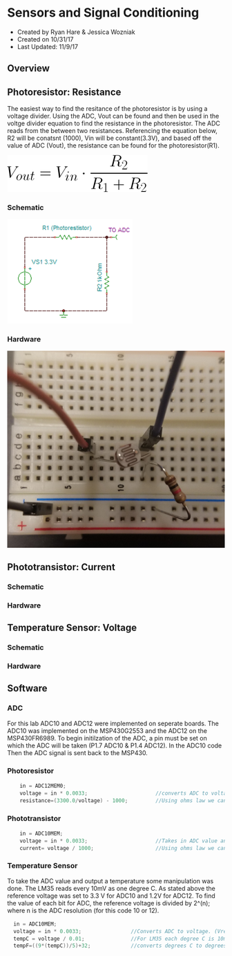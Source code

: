 # Sensors and Signal Conditioning
* Created by Ryan Hare & Jessica Wozniak
* Created on 10/31/17
* Last Updated: 11/9/17

## Overview 

## Photoresistor: Resistance
The easiest way to find the resitance of the photoresistor is by using a voltage divider. Using the ADC, Vout can be found and then be used in the voltge divider equation to find the resistance in the photoresistor. The ADC reads from the between two resistances. Referencing the equation below, R2 will be conatsnt (1000), Vin will be constant(3.3V), and based off the value of ADC (Vout), the resistance can be found for the photoresistor(R1). 


![Alt Text](https://github.com/RU09342/lab-5-sensing-the-world-around-you-sensor-squad/blob/master/Photos/Voltage%20Divider.png)

### Schematic 


![Alt Text](https://github.com/RU09342/lab-5-sensing-the-world-around-you-sensor-squad/blob/master/Photos/Photoresistor.PNG)
### Hardware


![Alt Text](https://github.com/RU09342/lab-5-sensing-the-world-around-you-sensor-squad/blob/master/Photos/photoresistor.jpg) 

## Phototransistor: Current 
### Schematic 
### Hardware

## Temperature Sensor: Voltage
### Schematic 
### Hardware

## Software

### ADC
For this lab ADC10 and ADC12 were implemented on seperate boards. The ADC10 was implemented on the MSP430G2553 and the ADC12 on the MSP430FR6989. To begin initilzation of the ADC, a pin must be set on which the ADC will be taken (P1.7 ADC10 & P1.4 ADC12). In the ADC10 code Then the ADC signal is sent back to the MSP430. 


### Photoresistor
```C
    in = ADC12MEM0;
    voltage = in * 0.0033;                      //converts ADC to voltage
    resistance=(3300.0/voltage) - 1000;         //Using ohms law we can find resistance
```
### Phototransistor
```C
    in = ADC10MEM;
    voltage = in * 0.0033;                      //Takes in ADC value and converts it to voltage
    current= voltage / 1000;                    //Using ohms law we can find current
```
### Temperature Sensor
To take the ADC value and output a temperature some manipulation was done. The LM35 reads every 10mV as one degree C. As stated above the reference voltage was set to 3.3 V for ADC10 and 1.2V for ADC12. To find the value of each bit for ADC, the reference voltage is divided by 2^(n); where n is the ADC resolution (for this code 10 or 12). 
```C
  in = ADC10MEM;
  voltage = in * 0.0033;                //Converts ADC to voltage. (Vref/2^10) = 0.0033 * ADC = voltage
  tempC = voltage / 0.01;               //For LM35 each degree C is 10mv (0.01V)
  tempF=((9*(tempC))/5)+32;             //converts degrees C to degrees F
```

